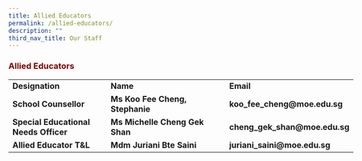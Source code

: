 ```yaml
---
title: Allied Educators
permalink: /allied-educators/
description: ""
third_nav_title: Our Staff
---
```

<h3><strong><span style="color: #800000;">Allied Educators</span></strong></h3>
<table style="width: 686px;" width="771">
<tbody>
<tr>
<td style="width: 189.453px;"><strong>Designation</strong></td>
<td style="width: 236.781px;"><strong>Name</strong></td>
<td style="width: 237.766px;"><strong>Email</strong></td>
</tr>
<tr>
<td style="width: 189.453px;"><strong>School Counsellor</strong></td>
<td style="width: 236.781px;"><strong>Ms Koo Fee Cheng, Stephanie</strong></td>
<td style="width: 237.766px;"><strong>koo_fee_cheng@moe.edu.sg</strong></td>
</tr>
<tr>
<td style="width: 189.453px;"><strong>Special Educational Needs Officer</strong></td>
<td style="width: 236.781px;"><strong>Ms Michelle Cheng Gek Shan</strong></td>
<td style="width: 237.766px;"><strong>cheng_gek_shan@moe.edu.sg</strong></td>
</tr>
<tr>
<td style="width: 189.453px;"><strong>Allied Educator T&amp;L</strong></td>
<td style="width: 236.781px;"><strong>Mdm Juriani Bte Saini</strong></td>
<td style="width: 237.766px;"><strong>juriani_saini@moe.edu.sg</strong></td>
</tr>
</tbody>
</table>